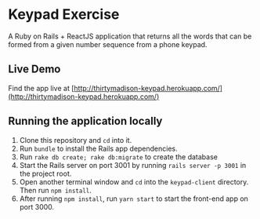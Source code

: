 # Keypad Exercise

A Ruby on Rails + ReactJS application that returns all the words that can be formed from a given number sequence from a phone keypad.

## Live Demo

Find the app live at [http://thirtymadison-keypad.herokuapp.com/](http://thirtymadison-keypad.herokuapp.com/)

## Running the application locally

1. Clone this repository and `cd` into it.
2. Run `bundle` to install the Rails app dependencies.
3. Run `rake db create; rake db:migrate` to create the database
4. Start the Rails server on port 3001 by running `rails server -p 3001` in the project root.
5. Open another terminal window and `cd` into the `keypad-client` directory. Then run `npm install`.
6. After running `npm install`, run `yarn start` to start the front-end app on port 3000.